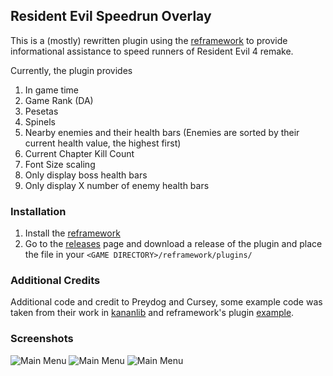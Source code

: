 ## Resident Evil Speedrun Overlay

This is a (mostly) rewritten plugin using the [reframework](https://github.com/praydog/REFramework) to provide informational assistance
to speed runners of Resident Evil 4 remake.

Currently, the plugin provides
1. In game time
2. Game Rank (DA)
3. Pesetas
4. Spinels
5. Nearby enemies and their health bars (Enemies are sorted by their current health value, the highest first)
6. Current Chapter Kill Count
7. Font Size scaling
8. Only display boss health bars
9. Only display X number of enemy health bars

### Installation
1. Install the [reframework](https://github.com/praydog/REFramework#installation)
2. Go to the [releases](https://github.com/hntd187/re-speedrun-overlay/releases) page and download a release of the plugin and place the file in your `<GAME DIRECTORY>/reframework/plugins/`

### Additional Credits
Additional code and credit to Preydog and Cursey, some example code was taken from their work in [kananlib](https://github.com/cursey/kananlib/) and 
reframework's plugin [example](https://github.com/praydog/REFramework/tree/master/examples/example_plugin).

### Screenshots

![Main Menu](imgs/main_menu.jpg)
![Main Menu](imgs/island.jpg)
![Main Menu](imgs/boss.jpg)
